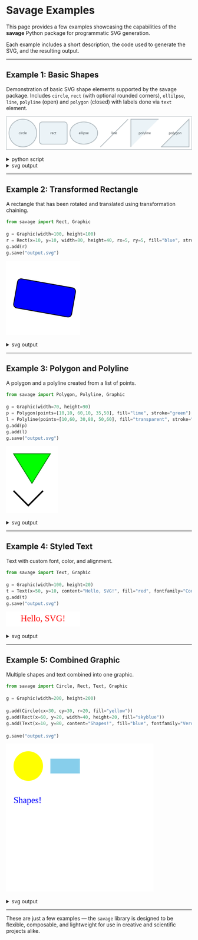 # Savage Examples

This page provides a few examples showcasing the capabilities of the **savage** Python package for programmatic SVG generation.

Each example includes a short description, the code used to generate the SVG, and the resulting output.

---

## Example 1: Basic Shapes

Demonstration of basic SVG shape elements supported by the savage package. Includes `circle`, `rect` (with optional rounded corners), `ellilpse`, `line`, `polyline` (open) and `polygon` (closed) with labels done via `text` element.

![Basic Shapes](example_1/output.svg)

<details>
<summary>python script</summary>

```Python
from savage import Graphic, Circle, Rect, Ellipse, Line, Polygon, Polyline, Text

g = Graphic(width=670, height=120, background="white")
g.add(Circle(cx=60,cy=60,r=50))
g.add(Text(x=60, y=60, content="circle"))
g.add(Rect(width=100, height=80, x=120, y=20, rx=10, ry=10))
g.add(Text(x=170, y=60, content="rect"))
g.add(Ellipse(cx=280, cy=60, rx=50, ry=40))
g.add(Text(x=280, y=60, content="ellipse"))
g.add(Line(x1=340, y1=110, x2=440, y2=10))
g.add(Text(x=390, y=60, content="line"))
g.add(Polyline(points=[450,110, 450,10, 550,10]))
g.add(Text(x=500, y=60, content="polyline"))
g.add(Polygon(points=[560,110, 660,110, 660,10]))
g.add(Text(x=610, y=60, content="polygon"))

g.save("output.svg")
```
</details>

<details>
<summary>svg output</summary>

```xml
<?xml version="1.0" encoding="UTF-8" standalone="no"?>
<svg xmlns="http://www.w3.org/2000/svg" width="670" height="120">
  <style>
    circle, ellipse, line, polygon, polyline, rect {
      fill: #EBF3F7;
      stroke: #9CA7AD;
      stroke-width: 2;
    }
    text { font-family: sans-serif; text-anchor: middle; dominant-baseline: middle; fill: #40484D; }
  </style>
  <rect width="100%" height="100%" style="fill: white;" />
  <circle cx="60" cy="60" r="50" />
  <text x="60" y="60">circle</text>
  <rect width="100" height="80" x="120" y="20" rx="10" ry="10" />
  <text x="170" y="60">rect</text>
  <ellipse cx="280" cy="60" rx="50" ry="40" />
  <text x="280" y="60">ellipse</text>
  <line x1="340" y1="110" x2="440" y2="10" />
  <text x="390" y="60">line</text>
  <polyline points="450,110 450,10 550,10" />
  <text x="500" y="60">polyline</text>
  <polygon points="560,110 660,110 660,10" />
  <text x="610" y="60">polygon</text>
</svg>
```
</details>

---

## Example 2: Transformed Rectangle

A rectangle that has been rotated and translated using transformation chaining.

```Python
from savage import Rect, Graphic

g = Graphic(width=100, height=100)
r = Rect(x=10, y=10, width=80, height=40, rx=5, ry=5, fill="blue", stroke="black").rotate(10).translate(10,10)
g.add(r)
g.save("output.svg")
```

![Transformed Rectangle](example_2/output.svg)

<details>
<summary>svg output</summary>

```xml
<?xml version="1.0" encoding="UTF-8" standalone="no"?>
<svg xmlns="http://www.w3.org/2000/svg" width="100" height="100">
	<rect width="80" height="40" x="10" y="10" rx="5" ry="5" transform="rotate(10) translate(10,10)" fill="blue" stroke="black" />
</svg>
```
</details>

---

## Example 3: Polygon and Polyline

A polygon and a polyline created from a list of points.

```Python
from savage import Polygon, Polyline, Graphic

g = Graphic(width=70, height=90)
p = Polygon(points=[10,10, 60,10, 35,50], fill="lime", stroke="green")
l = Polyline(points=[10,60, 30,80, 50,60], fill="transparent", stroke="black", strokewidth=2)
g.add(p)
g.add(l)
g.save("output.svg")
```

![Polygon and Polyline](example_3/output.svg)

<details>
<summary>svg output</summary>

```xml
<?xml version="1.0" encoding="UTF-8" standalone="no"?>
<svg xmlns="http://www.w3.org/2000/svg" width="70" height="90">
	<polygon points="10,10 60,10 35,50" fill="lime" stroke="green" />
	<polyline points="10,60 30,80 50,60" fill="transparent" stroke="black" stroke-width="2" />
</svg>
```
</details>

---

## Example 4: Styled Text

Text with custom font, color, and alignment.

```Python
from savage import Text, Graphic

g = Graphic(width=100, height=20)
t = Text(x=50, y=10, content="Hello, SVG!", fill="red", fontfamily="Courier", anchor="middle", baseline="middle")
g.add(t)
g.save("output.svg")
```

![Styled Text](example_4/output.svg)

<details>
<summary>svg output</summary>

```xml
<?xml version="1.0" encoding="UTF-8" standalone="no"?>
<svg xmlns="http://www.w3.org/2000/svg" width="100" height="20">
	<text x="50" y="10" fill="red" text-anchor="middle" dominant-baseline="middle">Hello, SVG!</text>
</svg>
```
</details>

---

## Example 5: Combined Graphic

Multiple shapes and text combined into one graphic.

```Python
from savage import Circle, Rect, Text, Graphic

g = Graphic(width=200, height=200)

g.add(Circle(cx=30, cy=30, r=20, fill="yellow"))
g.add(Rect(x=60, y=20, width=40, height=20, fill="skyblue"))
g.add(Text(x=10, y=80, content="Shapes!", fill="blue", fontfamily="Verdana"))

g.save("output.svg")
```

![Combined Graphic](example_5/output.svg)

<details>
<summary>svg output</summary>

```xml
<?xml version="1.0" encoding="UTF-8" standalone="no"?>
<svg xmlns="http://www.w3.org/2000/svg" width="200" height="200">
	<circle cx="30" cy="30" r="20" fill="yellow" />
	<rect width="40" height="20" x="60" y="20" fill="skyblue" />
	<text x="10" y="80" fill="blue">Shapes!</text>
</svg>
```
</details>

---

These are just a few examples — the `savage` library is designed to be flexible, composable, and lightweight for use in creative and scientific projects alike.

